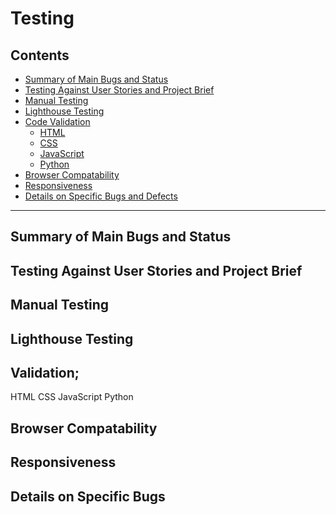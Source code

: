 # Testing 

## Contents
- [Summary of Main Bugs and Status](#summary-of-main-bugs-and-status)
- [Testing Against User Stories and Project Brief](#testing-against-user-stories-and-project-brief)
- [Manual Testing](#manual-testing)
- [Lighthouse Testing](#lighthouse-testing)
- [Code Validation](#code-validation)
  * [HTML](#html)
  * [CSS](#css)
  * [JavaScript](#javascript)
  * [Python](#python)
- [Browser Compatability](#browser-compatability)
- [Responsiveness](#responsiveness)
- [Details on Specific Bugs and Defects](#details-of-key-bugs-and-defects)

------

## Summary of Main Bugs and Status










## Testing Against User Stories and Project Brief







## Manual Testing





## Lighthouse Testing







## Validation;
  HTML
  CSS
  JavaScript
  Python
  
  
  
  
  
  
  
## Browser Compatability







## Responsiveness









## Details on Specific Bugs




